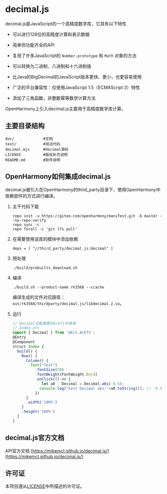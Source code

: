 # decimal.js

decimal.js是JavaScript的一个高精度数学库，它具有以下特性

- 可以进行128位的高精度计算和表示数据

- 简单但功能齐全的API

- 复用了许多JavaScript的 `Number.prototype` 和 `Math` 对象的方法

- 可以转换为二进制、八进制和十六进制值

- 比Java的BigDecimal的JavaScript版本更快、更小，也更容易使用

- 广泛的平台兼容性：仅使用JavaScript 1.5（ECMAScript 3）特性

- 添加了三角函数，非整数幂等数学计算方法

  

OpenHarmony上引入decimal.js主要用于高精度数学库计算。

## 主要目录结构

```
doc/             #文档
test/            #测试代码
decimal.mjs      #decimal源码
LICENSE          #版权补充说明
README.md        #软件说明
```

## OpenHarmony如何集成decimal.js

decimal.js被引入在OpenHarmony的third_party目录下，使用OpenHarmony中依赖部件的方式进行编译。

1. 主干代码下载

   ```
   repo init -u https://gitee.com/openharmony/manifest.git -b master --no-repo-verify
   repo sync -c
   repo forall -c 'git lfs pull'
   ```

2. 在需要使用该库的模块中添加依赖

   ```
   deps = [ "//third_party/decimal.js:decimal" ]
   ```

3. 预处理

   ```
   ./build/prebuilts_download.sh
   ```

4. 编译

   ```
   ./build.sh --product-name rk3568 --ccache
   ```

   编译生成的文件对应路径：`out/rk3568/thirdparty/decimal.js/libdecimal.z.so`。

5. 运行

   ```ts
   // Decimal功能需要在ArkTs中使用
   // Index.ets
   import { Decimal } from '@kit.ArkTS';
   @Entry
   @Component
   struct Index {
     build() {
       Row() {
         Column() {
           Text("Test")
             .fontSize(50)
             .fontWeight(FontWeight.Bold)
             .onClick(() => {
             	let a0 : Decimal = Decimal.abs(-0.5);
               console.log("test Decimal abs:"+a0.toString()); // '0.5'
             })
         }
         .width('100%')
       }
       .height('100%')
     }
   }
   
   ```

   

## decimal.js官方文档

API官方文档 [https://mikemcl.github.io/decimal.js/](https://mikemcl.github.io/decimal.js/)



## 许可证

本项目遵从[LICENSE](https://gitee.com/openharmony-sig/third_party_decimal.js/blob/master/LICENCE.md)中所描述的许可证。